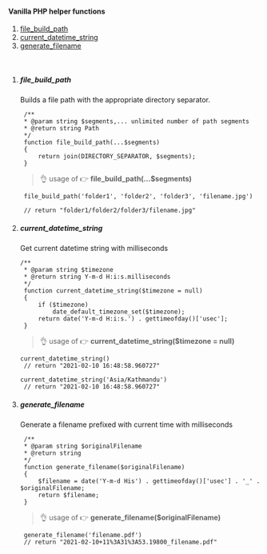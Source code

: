 #### Vanilla PHP helper functions

1. [file_build_path](/vanilla-php-helper-functions?id=file_build_path)
2. [current_datetime_string](/vanilla-php-helper-functions?id=current_datetime_string)
3. [generate_filename](/vanilla-php-helper-functions?id=generate_filename)

&nbsp;

1. <h5 id="file_build_path">file_build_path</h5>
    Builds a file path with the appropriate directory separator.

   ```
    /**
    * @param string $segments,... unlimited number of path segments
    * @return string Path
    */
    function file_build_path(...$segments)
    {
        return join(DIRECTORY_SEPARATOR, $segments);
    }
   ```

   > 👌 usage of 👉 **file_build_path(...$segments)**

   ```
    file_build_path('folder1', 'folder2', 'folder3', 'filename.jpg')

    // return "folder1/folder2/folder3/filename.jpg"
   ```

2. <h5 id="current_datetime_string">current_datetime_string</h5>

   Get current datetime string with milliseconds

   ```
   /**
    * @param string $timezone
    * @return string Y-m-d H:i:s.milliseconds
    */
    function current_datetime_string($timezone = null)
    {
        if ($timezone)
            date_default_timezone_set($timezone);
        return date('Y-m-d H:i:s.') . gettimeofday()['usec'];
    }
   ```

   > 👌 usage of 👉 **current_datetime_string($timezone = null)**

   ```
   current_datetime_string()
    // return "2021-02-10 16:48:58.960727"

   current_datetime_string('Asia/Kathmandu')
    // return "2021-02-10 16:48:58.960727"
   ```

3. <h5 id="generate_filename">generate_filename</h5>
   Generate a filename prefixed with current time with milliseconds

   ```
    /**
    * @param string $originalFilename
    * @return string
    */
    function generate_filename($originalFilename)
    {
        $filename = date('Y-m-d His') . gettimeofday()['usec'] . '_' . $originalFilename;
        return $filename;
    }
   ```

   > 👌 usage of 👉 **generate_filename($originalFilename)**

   ```
    generate_filename('filename.pdf')
    // return "2021-02-10+11%3A31%3A53.19800_filename.pdf"
   ```
